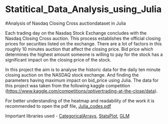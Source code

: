 # Statitical_Data_Analysis_using_Julia

#Analysis of Nasdaq Closing Cross auctiondataset in Julia 

Each trading day on the Nasdaq Stock Exchange concludes with the Nasdaq
Closing Cross auction. This process establishes the official closing prices for
securities listed on the exchange. There are a lot of factors in this roughly 10
minutes auction that affect the closing price. Bid price which determines the
highest amount someone is willing to pay for the stock has a significant impact on
the closing price of the stock.

In this project the aim is to analyse the historic data for the daily ten minute closing
auction on the NASDAQ stock exchange. And finding the parameters having
maximum impact on bid_price using Julia. The data for this project was taken from
the following kaggle competition (https://www.kaggle.com/competitions/optivertrading-at-the-close/data).

For better understanding of the heatmap and readability of the work it is recommended to open the pdf file, [Julia_codes.pdf](https://github.com/beginner46/Statitical_Data_Analysis_using_Julia)

Important libraries used - [CategoricalArrays](https://github.com/JuliaData/CategoricalArrays.jl), [StatsPlot](https://juliahub.com/ui/Packages/General/StatPlots/), [GLM](https://juliastats.org/GLM.jl/v0.11/)
